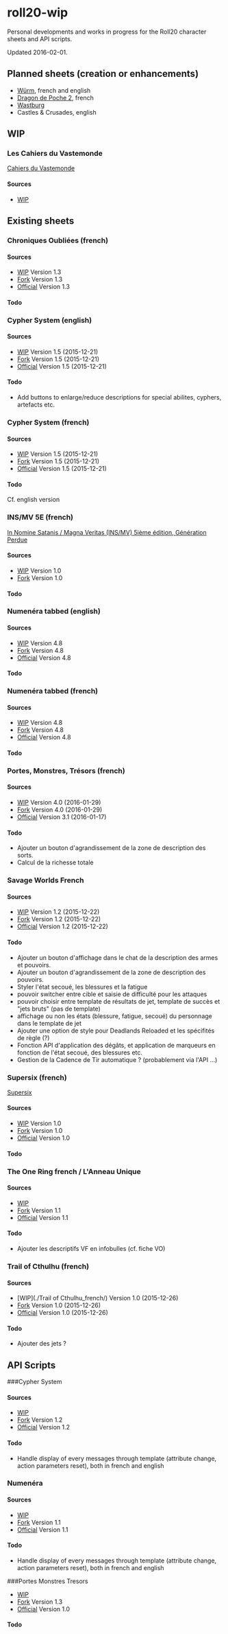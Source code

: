 # roll20-wip
Personal developments and works in progress for the Roll20 character sheets and API scripts.

Updated 2016-02-01.
## Planned sheets (creation or enhancements)
* [Würm](http://www.editions-icare.com/index.php/nos-jeux-de-roles/wurm), french and english
* [Dragon de Poche 2](http://legrumph.org/Terrier/?Chibi/Dragon-de-poche%C2%B2), french
* [Wastburg](http://www.les12singes.com/wastburg/12-wastburg.html)
* Castles & Crusades, english

## WIP

### Les Cahiers du Vastemonde
[Cahiers du Vastemonde](http://legrumph.org/Terrier/?Les-Cahiers-du-Vastemonde)

#### Sources
* [WIP](https://github.com/NathaTerrien/roll20-wip/tree/master/Vastemonde)

## Existing sheets

### Chroniques Oubliées (french)

#### Sources
* [WIP](./ChroniquesOubliees/) Version 1.3
* [Fork](https://github.com/NathaTerrien/roll20-character-sheets/tree/master/ChroniquesOubliees) Version 1.3
* [Official](https://github.com/Roll20/roll20-character-sheets/tree/master/ChroniquesOubliees) Version 1.3

#### Todo

### Cypher System (english)

#### Sources
* [WIP](./CypherSystem/) Version 1.5 (2015-12-21)
* [Fork](https://github.com/NathaTerrien/roll20-character-sheets/tree/master/CypherSystem) Version 1.5 (2015-12-21)
* [Official](https://github.com/Roll20/roll20-character-sheets/tree/master/CypherSystem) Version 1.5 (2015-12-21)

#### Todo
* Add buttons to enlarge/reduce descriptions for special abilites, cyphers, artefacts etc.

### Cypher System (french)

#### Sources
* [WIP](./CypherSystemFrench/) Version 1.5 (2015-12-21)
* [Fork](https://github.com/NathaTerrien/roll20-character-sheets/tree/master/CypherSystemFrench) Version 1.5 (2015-12-21)
* [Official](https://github.com/Roll20/roll20-character-sheets/tree/master/CypherSystemFrench) Version 1.5 (2015-12-21)

#### Todo
Cf. english version

### INS/MV 5E (french)
[In Nomine Satanis / Magna Veritas (INS/MV) 5ième édition, Génération Perdue](http://raise-dead.com)

#### Sources
* [WIP](./INS-MV_5E/) Version 1.0
* [Fork](https://github.com/NathaTerrien/roll20-character-sheets/tree/master/INS-MV_5E) Version 1.0

#### Todo

### Numenéra tabbed (english)

#### Sources
* [WIP](./Numenera_NathasNumenera_English/) Version 4.8
* [Fork](https://github.com/NathaTerrien/roll20-character-sheets/tree/master/Numenera_NathasNumenera_English) Version 4.8
* [Official](https://github.com/Roll20/roll20-character-sheets/tree/master/Numenera_NathasNumenera_English) Version 4.8

#### Todo

### Numenéra tabbed (french)

#### Sources
* [WIP](./Numenera_NathasNumenera_French/) Version 4.8
* [Fork](https://github.com/NathaTerrien/roll20-character-sheets/tree/master/Numenera_NathasNumenera_French) Version 4.8
* [Official](https://github.com/Roll20/roll20-character-sheets/tree/master/Numenera_NathasNumenera_French) Version 4.8

#### Todo

### Portes, Monstres, Trésors (french)

#### Sources
* [WIP](./PortesMonstresTresors/) Version 4.0 (2016-01-29)
* [Fork](https://github.com/NathaTerrien/roll20-character-sheets/tree/master/PortesMonstresTresors)  Version 4.0 (2016-01-29)
* [Official](https://github.com/Roll20/roll20-character-sheets/tree/master/PortesMonstresTresors)  Version 3.1 (2016-01-17)

#### Todo
* Ajouter un bouton d'agrandissement de la zone de description des sorts.
* Calcul de la richesse totale

### Savage Worlds French

#### Sources
* [WIP](./SavageWorldsFrench/) Version 1.2 (2015-12-22)
* [Fork](https://github.com/NathaTerrien/roll20-character-sheets/tree/master/SavageWorldsFrench) Version 1.2 (2015-12-22)
* [Official](https://github.com/Roll20/roll20-character-sheets/tree/master/SavageWorldsFrench) Version 1.2 (2015-12-22)

#### Todo
* Ajouter un bouton d'affichage dans le chat de la description des armes et pouvoirs.
* Ajouter un bouton d'agrandissement de la zone de description des pouvoirs.
* Styler l'état secoué, les blessures et la fatigue
* pouvoir switcher entre cible et saisie de difficulté pour les attaques
* pouvoir choisir entre template de résultats de jet, template de succès et "jets bruts" (pas de template)
* affichage ou non les états (blessure, fatigue, secoué) du personnage dans le template de jet
* Ajouter une option de style pour Deadlands Reloaded et les spécifités de règle (?)
* Fonction API d'application des dégâts, et application de marqueurs en fonction de l'état secoué, des blessures etc.
* Gestion de la Cadence de Tir automatique ? (probablement via l'API ...)

### Supersix (french)
[Supersix](http://supersix.fr/telechargements/)

#### Sources
* [WIP](./Supersix/) Version 1.0
* [Fork](https://github.com/NathaTerrien/roll20-character-sheets/tree/master/Supersix) Version 1.0
* [Official](https://github.com/Roll20/roll20-character-sheets/tree/master/Supersix) Version 1.0

#### Todo

### The One Ring french / L'Anneau Unique

#### Sources
* [WIP](./Anneau%20Unique/)
* [Fork](https://github.com/NathaTerrien/roll20-character-sheets/tree/master/Anneau%20Unique) Version 1.1
* [Official](https://github.com/Roll20/roll20-character-sheets/tree/master/Anneau%20Unique) Version 1.1

#### Todo
* Ajouter les descriptifs VF en infobulles (cf. fiche VO)

### Trail of Cthulhu (french)

#### Sources
* [WIP](./Trail of Cthulhu_french/) Version 1.0 (2015-12-26)
* [Fork](https://github.com/NathaTerrien/roll20-character-sheets/tree/master/Trail%20of%20Cthulhu_french) Version 1.0 (2015-12-26)
* [Official](https://github.com/Roll20/roll20-character-sheets/tree/master/Trail%20of%20Cthulhu_french) Version 1.0 (2015-12-26)

#### Todo
* Ajouter des jets ?

## API Scripts

###Cypher System

#### Sources
* [WIP]()
* [Fork](https://github.com/NathaTerrien/Natha-roll20-api-scripts/tree/master/CypherSystemSheet) Version 1.2
* [Official](https://github.com/Roll20/roll20-api-scripts/tree/master/CypherSystemSheet) Version 1.2

#### Todo
* Handle display of every messages through template (attribute change, action parameters reset), both in french and english

### Numenéra

#### Sources
* [WIP]()
* [Fork](https://github.com/NathaTerrien/Natha-roll20-api-scripts/tree/master/Numenera_Natha) Version 1.1
* [Official](https://github.com/Roll20/roll20-api-scripts/tree/master/Numenera_Natha) Version 1.1

#### Todo
* Handle display of every messages through template (attribute change, action parameters reset), both in french and english

###Portes Monstres Tresors
* [WIP]()
* [Fork](https://github.com/NathaTerrien/Natha-roll20-api-scripts/tree/master/PortesMonstresTresors) Version 1.3
* [Official](https://github.com/Roll20/roll20-api-scripts/tree/master/PortesMonstresTresors) Version 1.0

#### Todo
